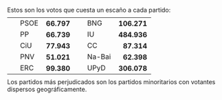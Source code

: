 Estos son los votos que cuesta un escaño a cada partido:

<table style="margin: -5px 0;">
<tr>
<td style="padding-left: 30px;"> PSOE    </td> <td style="font-weight: bold; text-align: right; padding: 0 10px;"> 66.797 </td> 
<td style="padding-left: 30px;"> BNG     </td> <td style="font-weight: bold; text-align: right; padding: 0 10px;"> 106.271</td>
</tr>
<tr>
<td style="padding-left: 30px;"> PP      </td> <td style="font-weight: bold; text-align: right; padding: 0 10px;"> 66.739 </td>
<td style="padding-left: 30px;"> IU      </td> <td style="font-weight: bold; text-align: right; padding: 0 10px;"> 484.936</td>
</tr>
<tr>
<td style="padding-left: 30px;"> CiU     </td> <td style="font-weight: bold; text-align: right; padding: 0 10px;"> 77.943 </td>
<td style="padding-left: 30px;"> CC  </td> <td style="font-weight: bold; text-align: right; padding: 0 10px;"> 87.314 </td>
</tr>
<tr>
<td style="padding-left: 30px;"> PNV </td> <td style="font-weight: bold; text-align: right; padding: 0 10px;"> 51.021 </td>
<td style="padding-left: 30px;"> Na-Bai  </td> <td style="font-weight: bold; text-align: right; padding: 0 10px;"> 62.398 </td>
</tr>
<tr>
<td style="padding-left: 30px;"> ERC     </td> <td style="font-weight: bold; text-align: right; padding: 0 10px;"> 99.380 </td>
<td style="padding-left: 30px;"> UPyD    </td> <td style="font-weight: bold; text-align: right; padding: 0 10px;"> 306.078</td>
</tr>
</table>

Los partidos más perjudicados son los partidos minoritarios con votantes dispersos geográficamente.
